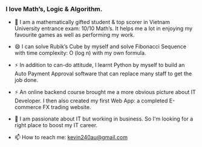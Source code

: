### I love Math’s, Logic & Algorithm. 

- 🌱 I am a mathematically gifted student & top scorer in Vietnam University entrance exam: 10/10 Math’s. It helps me a lot in enjoying my favourite games as well as performing my work.

- 😄 I can solve Rubik’s Cube by myself and solve Fibonacci Sequence with time complexity: O (log n) with my own formula.

- ⚡ In addition to can-do attitude, I learnt Python by myself to build an Auto Payment Approval software that can replace many staff to get the job done.

- ⚡ An online backend course brought me a more obvious picture about IT Developer. I then also created my first Web App: a completed E-commerce FX trading website.

- 🤔 I am passionate about IT but working in business. So I'm looking for a right place to boost my IT career.
  
- 📫 How to reach me: kevin240au@gmail.com
